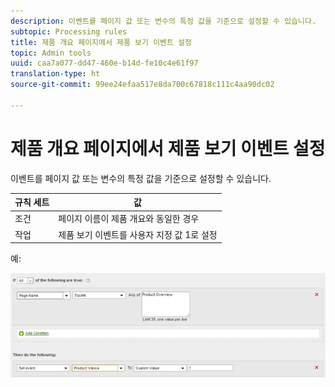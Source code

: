 ```yaml
---
description: 이벤트를 페이지 값 또는 변수의 특정 값을 기준으로 설정할 수 있습니다.
subtopic: Processing rules
title: 제품 개요 페이지에서 제품 보기 이벤트 설정
topic: Admin tools
uuid: caa7a077-dd47-460e-b14d-fe10c4e61f97
translation-type: ht
source-git-commit: 99ee24efaa517e8da700c67818c111c4aa90dc02

---
```



# 제품 개요 페이지에서 제품 보기 이벤트 설정

이벤트를 페이지 값 또는 변수의 특정 값을 기준으로 설정할 수 있습니다.

| 규칙 세트 | 값 |
|---|---|
| 조건 | 페이지 이름이 제품 개요와 동일한 경우 |
| 작업 | 제품 보기 이벤트를 사용자 지정 값 1로 설정 |

예:

![](assets/set-product-view-event.png)

